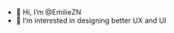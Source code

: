 - 👋 Hi, I’m @EmilieZN
- 👀 I’m interested in designing better UX and UI

<!---
EmilieZN/EmilieZN is a ✨ special ✨ repository because its `README.md` (this file) appears on your GitHub profile.
You can click the Preview link to take a look at your changes.
--->

